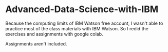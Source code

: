# Advanced-Data-Science-with-IBM

Because the computing limits of IBM Watson free account, I wasn't able to practice most of the class materials with IBM Watson. So I redid the exercises and assignments with google colab.

Assignments aren't included.

